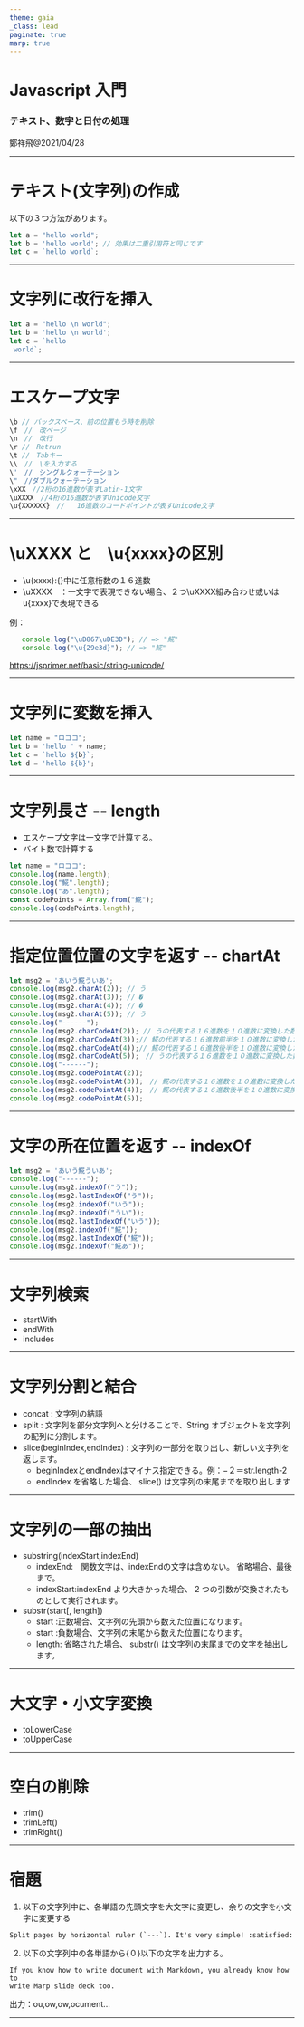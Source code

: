 ```yaml
---
theme: gaia
_class: lead
paginate: true
marp: true
---
```


# **Javascript 入門**
### テキスト、数字と日付の処理
鄭祥飛@2021/04/28

---
# テキスト(文字列)の作成
以下の３つ方法があります。

```js
let a = "hello world";
let b = 'hello world'; // 効果は二重引用符と同じです
let c = `hello world`;
```

---
# 文字列に改行を挿入
```js
let a = "hello \n world";
let b = 'hello \n world'; 
let c = `hello
 world`;
```
---
# エスケープ文字
```js
\b // バックスペース、前の位置もう時を削除
\f　//　改ページ
\n　//　改行
\r //　Retrun
\t //　Tabキー
\\　//　\を入力する
\'　//　シングルクォーテーション
\"　//ダブルクォーテーション
\xXX　//2桁の16進数が表すLatin-1文字
\uXXXX　//4桁の16進数が表すUnicode文字
\u{XXXXXX}　// 	16進数のコードポイントが表すUnicode文字
```

---
# \uXXXX と　\u{xxxx}の区別
 * \u{xxxx}:{}中に任意桁数の１６進数
 * \uXXXX　：一文字で表現できない場合、２つ\uXXXX組み合わせ或いはu{xxxx}で表現できる

 例：

 ```js
    console.log("\uD867\uDE3D"); // => "𩸽"
    console.log("\u{29e3d}"); // => "𩸽"
 ```

https://jsprimer.net/basic/string-unicode/


---
# 文字列に変数を挿入
```js
let name = "ロココ";
let b = 'hello ' + name; 
let c = `hello ${b}`;
let d = 'hello ${b}';
```

---
# 文字列長さ -- length
* エスケープ文字は一文字で計算する。
* バイト数で計算する

```js 
let name = "ロココ";
console.log(name.length);
console.log("𩸽".length);
console.log("あ".length);
const codePoints = Array.from("𩸽");
console.log(codePoints.length);
```

---
# 指定位置位置の文字を返す -- chartAt
```js 
let msg2 = 'あいう𩸽ういあ';
console.log(msg2.charAt(2)); // う
console.log(msg2.charAt(3)); // �
console.log(msg2.charAt(4)); // �
console.log(msg2.charAt(5)); // う
console.log("------");
console.log(msg2.charCodeAt(2)); // うの代表する１６進数を１０進数に変換した数字
console.log(msg2.charCodeAt(3));// 𩸽の代表する１６進数前半を１０進数に変換した数字
console.log(msg2.charCodeAt(4));// 𩸽の代表する１６進数後半を１０進数に変換した数字
console.log(msg2.charCodeAt(5));　// うの代表する１６進数を１０進数に変換した数字
console.log("------");
console.log(msg2.codePointAt(2));
console.log(msg2.codePointAt(3));　// 𩸽の代表する１６進数を１０進数に変換した数字
console.log(msg2.codePointAt(4));　// 𩸽の代表する１６進数後半を１０進数に変換した数字
console.log(msg2.codePointAt(5));
```
---
# 文字の所在位置を返す -- indexOf
```js 
let msg2 = 'あいう𩸽ういあ';
console.log("------");
console.log(msg2.indexOf("う"));
console.log(msg2.lastIndexOf("う"));
console.log(msg2.indexOf("いう"));
console.log(msg2.indexOf("うい"));
console.log(msg2.lastIndexOf("いう"));
console.log(msg2.indexOf("𩸽"));
console.log(msg2.lastIndexOf("𩸽"));
console.log(msg2.indexOf("𩸽あ"));
```
--- 
# 文字列検索
* startWith
* endWith
* includes

---
# 文字列分割と結合
* concat : 文字列の結語
* split : 文字列を部分文字列へと分けることで、String オブジェクトを文字列の配列に分割します。
* slice(beginIndex,endIndex) :  文字列の一部分を取り出し、新しい文字列を返します。
    * beginIndexとendIndexはマイナス指定できる。例：−２＝str.length-2
    * endIndex を省略した場合、 slice() は文字列の末尾までを取り出します
---
# 文字列の一部の抽出
* substring(indexStart,indexEnd)
    * indexEnd:　関数文字は、indexEndの文字は含めない。 省略場合、最後まで。
    * indexStart:indexEnd より大きかった場合、 2 つの引数が交換されたものとして実行されます。
* substr(start[, length])
    * start :正数場合、文字列の先頭から数えた位置になります。
    * start :負数場合、文字列の末尾から数えた位置になります。
    * length: 省略された場合、 substr() は文字列の末尾までの文字を抽出します。

---
# 大文字・小文字変換
* toLowerCase
* toUpperCase

---
# 空白の削除
* trim()
* trimLeft()
* trimRight()



---
# 宿題
1. 以下の文字列中に、各単語の先頭文字を大文字に変更し、余りの文字を小文字に変更する
```
Split pages by horizontal ruler (`---`). It's very simple! :satisfied:
```

2. 以下の文字列中の各単語から{０}以下の文字を出力する。
```
If you know how to write document with Markdown, you already know how to 
write Marp slide deck too.
```
出力：ou,ow,ow,ocument...

---